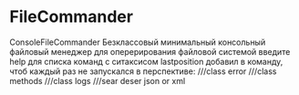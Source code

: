 # FileCommander
ConsoleFileCommander
Безклассовый минимальный консольный файловый менеджер для оперерирования файловой системой
введите help для списка команд с ситаксисом
lastposition добавил в команду, чтоб каждый раз не запускался
в перспективе:
///class error
///class methods
///class logs
///sear deser json or xml
